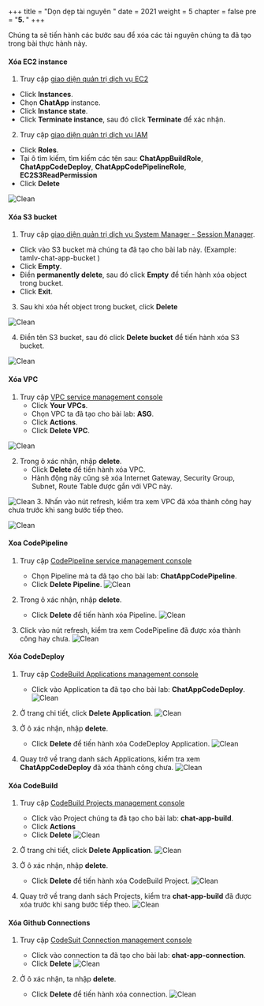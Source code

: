 +++
title = "Dọn dẹp tài nguyên  "
date = 2021
weight = 5
chapter = false
pre = "<b>5. </b>"
+++

Chúng ta sẽ tiến hành các bước sau để xóa các tài nguyên chúng ta đã tạo trong bài thực hành này.

#### Xóa EC2 instance

1. Truy cập [giao diện quản trị dịch vụ EC2](https://console.aws.amazon.com/ec2/v2/home)
  + Click **Instances**.
  + Chọn **ChatApp** instance.
  + Click **Instance state**.
  + Click **Terminate instance**, sau đó click **Terminate** để xác nhận.

2. Truy cập [giao diện quản trị dịch vụ IAM](https://console.aws.amazon.com/iamv2/home#/home)
  + Click **Roles**.
  + Tại ô tìm kiếm, tìm kiếm các tên sau: **ChatAppBuildRole**, **ChatAppCodeDeploy**, **ChatAppCodePipelineRole**, **EC2S3ReadPermission**
  + Click **Delete**
  
![Clean](https://tamlv.buzz/aws-workshop/images/5.clean/001-clean.png)

#### Xóa S3 bucket

1. Truy cập [giao diện quản trị dịch vụ System Manager - Session Manager](https://console.aws.amazon.com/systems-manager/session-manager).
  + Click vào S3 bucket mà chúng ta đã tạo cho bài lab này. (Example: tamlv-chat-app-bucket )
  + Click **Empty**.
  + Điền **permanently delete**, sau đó click **Empty** để tiến hành xóa object trong bucket.
  + Click **Exit**.

3. Sau khi xóa hết object trong bucket, click **Delete**

![Clean](https://tamlv.buzz/aws-workshop/images/5.clean/002-clean.png)

4. Điền tên S3 bucket, sau đó click **Delete bucket** để tiến hành xóa S3 bucket.

![Clean](https://tamlv.buzz/aws-workshop/images/5.clean/003-clean.png)

#### Xóa VPC

1. Truy cập [VPC service management console](https://console.aws.amazon.com/vpc/home)
   + Click **Your VPCs**.
   + Chọn VPC ta đã tạo cho bài lab: **ASG**.
   + Click **Actions**.
   + Click **Delete VPC**.

![Clean](https://tamlv.buzz/aws-workshop/images/5.clean/004-clean.png)

2. Trong ô xác nhận, nhập **delete**.
   + Click **Delete** để tiến hành xóa VPC.
   + Hành động này cũng sẽ xóa Internet Gateway, Security Group, Subnet, Route Table được gắn với VPC này.

![Clean](https://tamlv.buzz/aws-workshop/images/5.clean/005-clean.png)
3. Nhấn vào nút refresh, kiểm tra xem VPC đã xóa thành công hay chưa trước khi sang bước tiếp theo.

![Clean](https://tamlv.buzz/aws-workshop/images/5.clean/006-clean.png)

#### Xoa CodePipeline
1. Truy cập [CodePipeline service management console](https://console.aws.amazon.com/codesuite/codepipeline/pipelines)
   + Chọn Pipeline mà ta đã tạo cho bài lab: **ChatAppCodePipeline**.
   + Click **Delete Pipeline**.
![Clean](https://tamlv.buzz/aws-workshop/images/5.clean/007-clean.png)
2. Trong ô xác nhận, nhập **delete**.
   + Click **Delete** để tiến hành xóa Pipeline.
![Clean](https://tamlv.buzz/aws-workshop/images/5.clean/008-clean.png)

3. Click vào nút refresh, kiểm tra xem CodePipeline đã được xóa thành công hay chưa.
![Clean](https://tamlv.buzz/aws-workshop/images/5.clean/009-clean.png)

#### Xóa CodeDeploy
1. Truy cập [CodeBuild Applications management console](https://console.aws.amazon.com/codesuite/codebuild/projects)
   + Click vào Application ta đã tạo cho bài lab: **ChatAppCodeDeploy**.
![Clean](https://tamlv.buzz/aws-workshop/images/5.clean/010-clean.png)
2. Ở trang chi tiết, click **Delete Application**.
![Clean](https://tamlv.buzz/aws-workshop/images/5.clean/011-clean.png)

3. Ở ô xác nhận, nhập **delete**.
   + Click **Delete** để tiến hành xóa CodeDeploy Application.
![Clean](https://tamlv.buzz/aws-workshop/images/5.clean/012-clean.png)

4. Quay trở về trang danh sách Applications, kiểm tra xem **ChatAppCodeDeploy** đã xóa thành công chưa.
![Clean](https://tamlv.buzz/aws-workshop/images/5.clean/013-clean.png)

#### Xóa CodeBuild
1. Truy cập [CodeBuild Projects management console](https://console.aws.amazon.com/codesuite/codebuild/projects)
   + Click vào Project chúng ta đã tạo cho bài lab: **chat-app-build**.
   + Click **Actions**
   + Click **Delete**
![Clean](https://tamlv.buzz/aws-workshop/images/5.clean/014-clean.png)
2. Ở trang chi tiết, click **Delete Application**.
![Clean](https://tamlv.buzz/aws-workshop/images/5.clean/011-clean.png)

3. Ở ô xác nhận, nhập **delete**.
   + Click **Delete** để tiến hành xóa CodeBuild Project.
![Clean](https://tamlv.buzz/aws-workshop/images/5.clean/015-clean.png)

4.  Quay trở về trang danh sách Projects, kiểm tra **chat-app-build** đã được xóa trước khi sang bước tiếp theo.
![Clean](https://tamlv.buzz/aws-workshop/images/5.clean/016-clean.png)

#### Xóa Github Connections
1. Truy cập [CodeSuit Connection management console](https://console.aws.amazon.com/codesuite/settings/connections)
   + Click vào connection ta đã tạo cho bài lab: **chat-app-connection**.
   + Click **Delete**
![Clean](https://tamlv.buzz/aws-workshop/images/5.clean/017-clean.png)

2. Ở ô xác nhận, ta nhập **delete**.
   + Click **Delete** để tiến hành xóa connection.
![Clean](https://tamlv.buzz/aws-workshop/images/5.clean/018-clean.png)